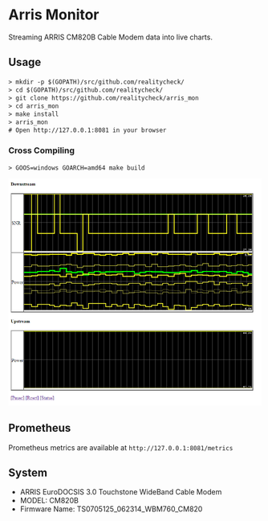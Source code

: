 # Arris Monitor

Streaming ARRIS CM820B Cable Modem data into live charts.

## Usage

```
> mkdir -p $(GOPATH)/src/github.com/realitycheck/
> cd $(GOPATH)/src/github.com/realitycheck/
> git clone https://github.com/realitycheck/arris_mon
> cd arris_mon
> make install
> arris_mon
# Open http://127.0.0.1:8081 in your browser
```

### Cross Compiling

```
> GOOS=windows GOARCH=amd64 make build
```

![Arris Monitor](arris_mon.png)

## Prometheus

Prometheus metrics are available at `http://127.0.0.1:8081/metrics`

## System

* ARRIS EuroDOCSIS 3.0 Touchstone WideBand Cable Modem
* MODEL: CM820B
* Firmware Name:	TS0705125_062314_WBM760_CM820